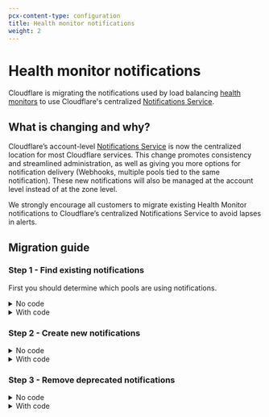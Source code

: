 ```yaml
---
pcx-content-type: configuration
title: Health monitor notifications
weight: 2
---
```


# Health monitor notifications

Cloudflare is migrating the notifications used by load balancing [health monitors](/load-balancing/understand-basics/monitors) to use Cloudflare's centralized [Notifications Service](/fundamentals/notifications/).

## What is changing and why?

Cloudflare’s account-level [Notifications Service](/fundamentals/notifications/) is now the centralized location for most Cloudflare services. This change promotes consistency and streamlined administration, as well as giving you more options for notification delivery (Webhooks, multiple pools tied to the same notification). These new notifications will also be managed at the account level instead of at the zone level.

We strongly encourage all customers to migrate existing Health Monitor notifications to Cloudflare’s centralized Notifications Service to avoid lapses in alerts.

## Migration guide

### Step 1 - Find existing notifications

First you should determine which pools are using notifications.

<details>
<summary>No code</summary>

<div>

To find pools with existing notifications in the dashboard:

1. Log into the [Cloudflare dashboard](https://dash.cloudflare.com) and select your account and domain.
1. Go to **Traffic** > **Load Balancing**.
1. Click **Manage Pools**.
1. On a pool, click **Edit**.
1. For **Health Check Notifications**, check the value is toggled to **On**.

</div>
</details>

<details>
<summary>With code</summary>

<div>

- If using the [Cloudflare API](https://api.cloudflare.com/#account-load-balancer-pools-list-pools), check the `notification_filter` object. Health checks with enabled legacy notifications will have something like:
    ```json
    "pool": {
        "healthy": true,
        "disable": true
    }
    ```

</div>
</details>

### Step 2 - Create new notifications

<details>
<summary>No code</summary>

<div>

On the pool you located in [Step 1](#step-1---find-existing-notifications), look for **Pool Notifications**. Click **Create a Health Alert** to start [creating a notification](/fundamentals/notifications/create-notifications/).

</div>
</details>

<details>
<summary>With code</summary>

<div>

If using the Cloudflare API, [create a new notification](https://api.cloudflare.com/#notification-policies-create-a-notification-policy) with the following parameters specified:

```json
"alert_type": "g6_health_alert",
"filters": {
    "pool_id": <<ARRAY_OF_INCLUDED_POOL_IDS>>,
    "new_health": <<ARRAY_OF_STATUS_TRIGGERS>> ["Unhealthy", "Healthy"],
    "event_source": <<ARRAY_OF_OBJECTS_WATCHED>> ["pool", "origin"]
}
```

</div>
</details>

### Step 3 - Remove deprecated notifications

<details>
<summary>No code</summary>

<div>

Once you created your new notification in [Step 2](#step-2---create-new-notifications), you will return to the pool you were editing previously. To disable the deprecated notifications, toggle the **Health Check Notifications** on your pool to **Off**.

</div>
</details>

<details>
<summary>With code</summary>

<div>

If using the Cloudflare API, send a [PATCH](https://api.cloudflare.com/#account-load-balancer-pools-patch-pool) request that includes the following objects.

```json
"notification_email": "",
"notification_filter": {
    "pool": {
        "healthy": null,
        "disable": true
    }
}
```

</div>
</details>
